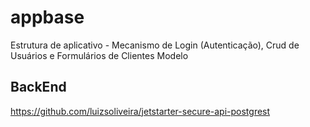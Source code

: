 # appbase
Estrutura de aplicativo - Mecanismo de Login (Autenticação), Crud de Usuários e Formulários de Clientes Modelo


## BackEnd

https://github.com/luizsoliveira/jetstarter-secure-api-postgrest
